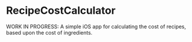 # RecipeCostCalculator

WORK IN PROGRESS:
A simple iOS app for calculating the cost of recipes, based upon the cost of ingredients.
